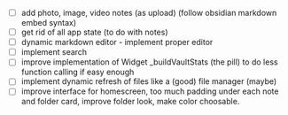 - [ ] add photo, image, video notes (as upload) (follow obsidian markdown embed syntax)
- [ ] get rid of all app state (to do with notes)
- [ ] dynamic markdown editor - implement proper editor
- [ ] implement search
- [ ] improve implementation of Widget _buildVaultStats (the pill) to do less function calling if easy enough
- [ ] implement dynamic refresh of files like a (good) file manager (maybe)
- [ ] improve interface for homescreen, too much padding under each note and folder card, improve folder look, make color choosable.